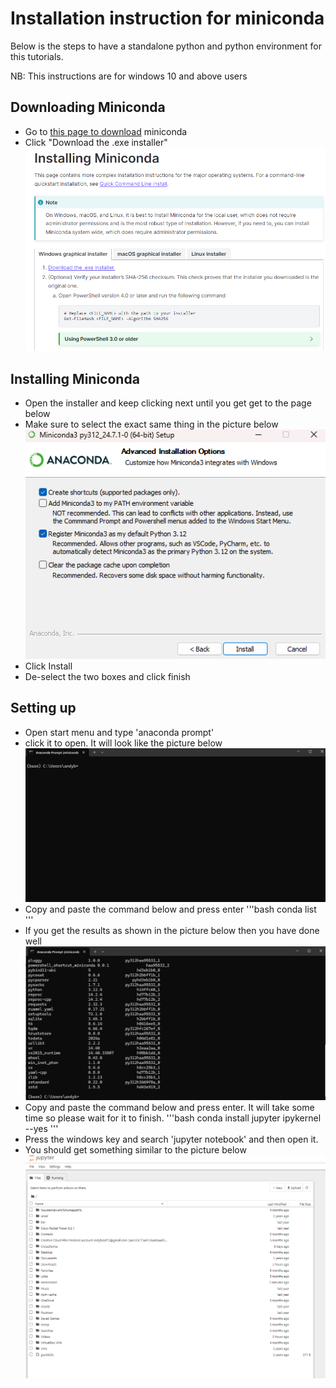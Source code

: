 # Installation instruction for miniconda
Below is the steps to have a standalone python and python environment for this tutorials.

NB: This instructions are for windows 10 and above users

## Downloading Miniconda
- Go to [this page to download](https://docs.anaconda.com/miniconda/miniconda-install/) miniconda
- Click "Download the .exe installer"
![alt text](image-1.png)
## Installing Miniconda
- Open the installer and keep clicking next until you get get to the page below
- Make sure to select the exact same thing in the picture below
![alt text](image-2.png)
- Click Install
- De-select the two boxes and click finish

## Setting up
- Open start menu and type 'anaconda prompt'
- click it to open. It will look like the picture below
![alt text](image.png)
- Copy and paste the command below and press enter
'''bash
conda list
'''
- If you get the results as shown in the picture below then you have done well
![alt text](image-3.png)
- Copy and paste the command below and press enter. It will take some time so please wait for it to finish.
'''bash
conda install jupyter ipykernel --yes
'''
- Press the windows key and search 'jupyter notebook' and then open it.
- You should get something similar to the picture below
![alt text](image-4.png)